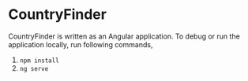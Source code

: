 # CountryFinder

CountryFinder is written as an Angular application. To debug or run the application locally, run following commands,

1. ```npm install```
2. ```ng serve```
